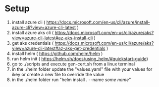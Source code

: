 # Setup
1. install azure cli ( https://docs.microsoft.com/en-us/cli/azure/install-azure-cli?view=azure-cli-latest )
2. install azure aks cli ( https://docs.microsoft.com/en-us/cli/azure/aks?view=azure-cli-latest#az-aks-install-cli )
3. get aks credentials ( https://docs.microsoft.com/en-us/cli/azure/aks?view=azure-cli-latest#az-aks-get-credentials )
4. install helm ( https://github.com/helm/helm )
5. run helm init ( https://helm.sh/docs/using_helm/#quickstart-guide)
6. go to ./scripts and execute gen-cert.sh from a linux terminal
7. in the ./helm folder update the "values.yaml" file with your values for ikey or create a new file to override the value
8. in the ./helm folder run "helm install . --name *some name*"